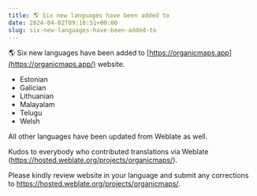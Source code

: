 ```yaml
---
title: 🌎 Six new languages have been added to
date: 2024-04-02T09:10:51+00:00
slug: six-new-languages-have-been-added-to
---
```


🌎 Six new languages have been added to [https://organicmaps.app](https://organicmaps.app/) website.

- Estonian
- Galician
- Lithuanian
- Malayalam
- Telugu
- Welsh

All other languages have been updated from Weblate as well.

Kudos to everybody who contributed translations via Weblate (<https://hosted.weblate.org/projects/organicmaps/>).

Please kindly review website in your language and submit any corrections to <https://hosted.weblate.org/projects/organicmaps/>.
